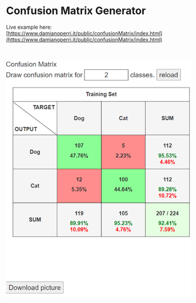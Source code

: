 # Confusion Matrix Generator
Live example here: [https://www.damianoperri.it/public/confusionMatrix/index.html](https://www.damianoperri.it/public/confusionMatrix/index.html)


<br><br>
<img width="600" src="example.png?raw=true">
